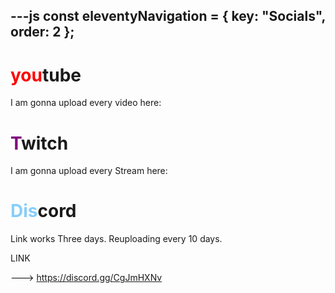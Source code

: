 ---js
const eleventyNavigation = {
	key: "Socials",
	order: 2
};
---
<h1><span style="color: red;">you</span>tube</h1>

I am gonna upload every video here:

<h1><span style="color: purple;">T</span>witch</h1>

I am gonna upload every Stream here:

<h1><span style="color: lightskyblue;">Dis</span>cord</h1>

Link works Three days. Reuploading every 10 days.

LINK

---> https://discord.gg/CgJmHXNv
